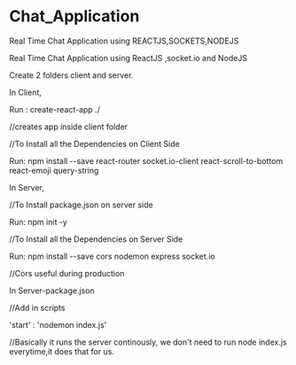# Chat_Application
 Real Time Chat Application using REACTJS,SOCKETS,NODEJS

Real Time Chat Application using ReactJS ,socket.io and NodeJS

Create 2 folders client and server.

In Client,

Run : create-react-app ./

//creates app inside client folder

//To Install all the Dependencies on Client Side

Run: npm install --save react-router socket.io-client react-scroll-to-bottom react-emoji query-string

In Server,

//To Install package.json on server side

Run: npm init -y

//To Install all the Dependencies on Server Side

Run: npm install --save cors nodemon express socket.io

//Cors useful during production

In Server-package.json

//Add in scripts

'start' : 'nodemon index.js'

//Basically it runs the server continously, we don't need to run node index.js everytime,it does that for us.

